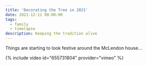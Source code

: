 ```yaml
---
title: 'Decorating the Tree in 2021'
date: 2021-12-11 00:00:00
tags:
  - family
  - timelapse
description: Keeping the tradition alive
---
```

Things are starting to look festive around the McLendon house...

{% include video id="655731804" provider="vimeo" %}